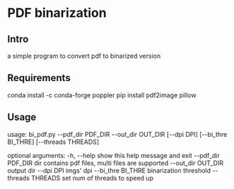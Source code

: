 # PDF binarization

## Intro
a simple program to convert pdf to binarized version

## Requirements
conda install -c conda-forge poppler
pip install pdf2image pillow

## Usage
usage: bi_pdf.py --pdf_dir PDF_DIR --out_dir OUT_DIR
[--dpi DPI] [--bi_thre BI_THRE] [--threads THREADS]

optional arguments:
    -h, --help         show this help message and exit
    --pdf_dir PDF_DIR  dir contains pdf files, multi files are supported
    --out_dir OUT_DIR  output dir
    --dpi DPI          imgs' dpi
    --bi_thre BI_THRE  binarization threshold
    --threads THREADS  set num of threads to speed up